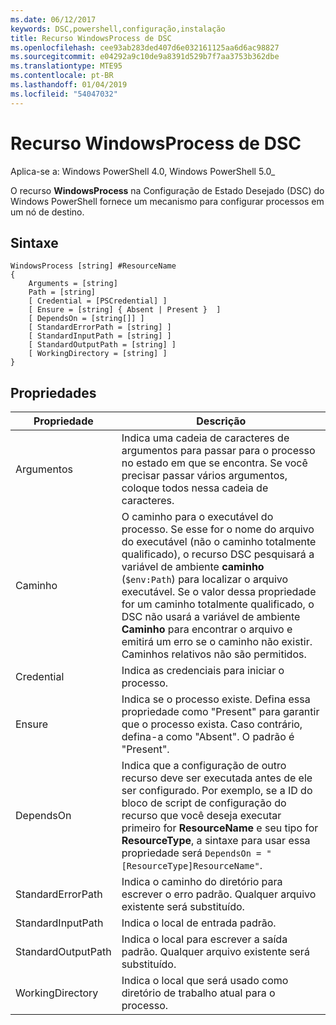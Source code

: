 ```yaml
---
ms.date: 06/12/2017
keywords: DSC,powershell,configuração,instalação
title: Recurso WindowsProcess de DSC
ms.openlocfilehash: cee93ab283ded407d6e032161125aa6d6ac98827
ms.sourcegitcommit: e04292a9c10de9a8391d529b7f7aa3753b362dbe
ms.translationtype: MTE95
ms.contentlocale: pt-BR
ms.lasthandoff: 01/04/2019
ms.locfileid: "54047032"
---
```

# <a name="dsc-windowsprocess-resource"></a>Recurso WindowsProcess de DSC

Aplica-se a: Windows PowerShell 4.0, Windows PowerShell 5.0_

O recurso **WindowsProcess** na Configuração de Estado Desejado (DSC) do Windows PowerShell fornece um mecanismo para configurar processos em um nó de destino.

## <a name="syntax"></a>Sintaxe

```
WindowsProcess [string] #ResourceName
{
    Arguments = [string]
    Path = [string]
    [ Credential = [PSCredential] ]
    [ Ensure = [string] { Absent | Present }  ]
    [ DependsOn = [string[]] ]
    [ StandardErrorPath = [string] ]
    [ StandardInputPath = [string] ]
    [ StandardOutputPath = [string] ]
    [ WorkingDirectory = [string] ]
}
```

## <a name="properties"></a>Propriedades

| Propriedade | Descrição |
| --- | --- |
| Argumentos| Indica uma cadeia de caracteres de argumentos para passar para o processo no estado em que se encontra. Se você precisar passar vários argumentos, coloque todos nessa cadeia de caracteres.|
| Caminho| O caminho para o executável do processo. Se esse for o nome do arquivo do executável (não o caminho totalmente qualificado), o recurso DSC pesquisará a variável de ambiente **caminho** (`$env:Path`) para localizar o arquivo executável. Se o valor dessa propriedade for um caminho totalmente qualificado, o DSC não usará a variável de ambiente **Caminho** para encontrar o arquivo e emitirá um erro se o caminho não existir. Caminhos relativos não são permitidos.|
| Credential| Indica as credenciais para iniciar o processo.|
| Ensure| Indica se o processo existe. Defina essa propriedade como "Present" para garantir que o processo exista. Caso contrário, defina-a como "Absent". O padrão é "Present".|
| DependsOn | Indica que a configuração de outro recurso deve ser executada antes de ele ser configurado. Por exemplo, se a ID do bloco de script de configuração do recurso que você deseja executar primeiro for **ResourceName** e seu tipo for **ResourceType**, a sintaxe para usar essa propriedade será `DependsOn = "[ResourceType]ResourceName"`.|
| StandardErrorPath| Indica o caminho do diretório para escrever o erro padrão. Qualquer arquivo existente será substituído.|
| StandardInputPath| Indica o local de entrada padrão.|
| StandardOutputPath| Indica o local para escrever a saída padrão. Qualquer arquivo existente será substituído.|
| WorkingDirectory| Indica o local que será usado como diretório de trabalho atual para o processo.|